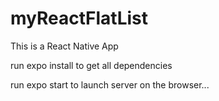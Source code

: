 # myReactFlatList

This is a React Native App

run expo install to get all dependencies 

run expo start to launch server on the browser...
